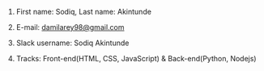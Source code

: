 1) First name: Sodiq, Last name: Akintunde

2) E-mail: damilarey98@gmail.com

3) Slack username: Sodiq Akintunde

4) Tracks: Front-end(HTML, CSS, JavaScript) & Back-end(Python, Nodejs)
